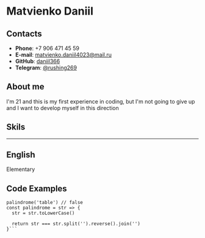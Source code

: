 # Matvienko Daniil
## Contacts
* __Phone__: +7 906 471 45 59
* __E-mail__: matvienko.daniil4023@mail.ru
* __GitHub__: [daniil366](https://github.com/Daniil366)
* __Telegram__: [@rushing269](https://t.me/rushing269)

## About me
I'm 21 and this is my first experience in coding, but I'm not going to give up and I want to develop myself in this direction

## Skils
-------
## English 
Elementary
## Code Examples
```palindrome('racecar') // true
palindrome('table') // false
const palindrome = str => {
  str = str.toLowerCase()

  return str === str.split('').reverse().join('')
}```